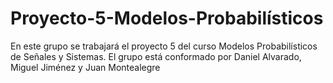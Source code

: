 # Proyecto-5-Modelos-Probabilísticos
En este grupo se trabajará el proyecto 5 del curso Modelos Probabilísticos de Señales y Sistemas. El grupo está conformado por Daniel Alvarado, Miguel Jiménez y Juan Montealegre
